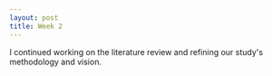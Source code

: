 ```yaml
---
layout: post
title: Week 2
---
```


I continued working on the literature review and refining our study's methodology and vision.
